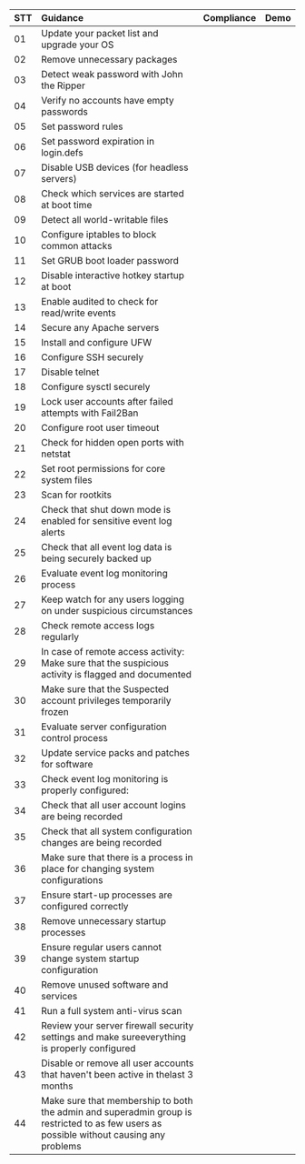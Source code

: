 |STT|Guidance|Compliance|Demo|
|:---|:---|:---|:---|
|01|Update your packet list and upgrade your OS|||
|02|Remove unnecessary packages|||
|03|Detect weak password with John the Ripper|||
|04|Verify no accounts have empty passwords|||
|05|Set password rules|||
|06|Set password expiration in login.defs|||
|07|Disable USB devices (for headless servers)|||
|08|Check which services are started at boot time|||
|09|Detect all world-writable files|||
|10|Configure iptables to block common attacks|||
|11|Set GRUB boot loader password|||
|12|Disable interactive hotkey startup at boot|||
|13|Enable audited to check for read/write events|||
|14|Secure any Apache servers|||
|15|Install and configure UFW|||
|16|Configure SSH securely|||
|17|Disable telnet|||
|18|Configure sysctl securely|||
|19|Lock user accounts after failed attempts with Fail2Ban|||
|20|Configure root user timeout|||
|21|Check for hidden open ports with netstat|||
|22|Set root permissions for core system files|||
|23|Scan for rootkits|||
|24|Check that shut down mode is enabled for sensitive event log alerts|||
|25|Check that all event log data is being securely backed up|||
|26|Evaluate event log monitoring process|||
|27|Keep watch for any users logging on under suspicious circumstances|||
|28|Check remote access logs regularly|||
|29|In case of remote access activity: Make sure that the suspicious activity is flagged and documented|||
|30|Make sure that the Suspected account privileges temporarily frozen|||
|31|Evaluate server configuration control process|||
|32|Update service packs and patches for software|||
|33|Check event log monitoring is properly configured:|||
|34|Check that all user account logins are being recorded|||
|35|Check that all system configuration changes are being recorded|||
|36| Make sure that there is a process in place for changing system configurations|||
|37|Ensure start-up processes are configured correctly|||
|38|Remove unnecessary startup processes|||
|39|Ensure regular users cannot change system startup configuration|||
|40|Remove unused software and services|||
|41|Run a full system anti-virus scan|||
|42|Review your server firewall security settings and make sureeverything is properly configured|||
|43|Disable or remove all user accounts that haven't been active in thelast 3 months|||
|44|Make sure that membership to both the admin and superadmin group is restricted to as few users as possible without causing any problems|||
